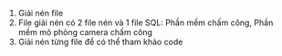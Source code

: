 1. Giải nén file
2. File giải nén có 2 file nén và 1 file SQL: Phần mềm chấm công, Phần mềm mô phòng camera chấm công
3. Giải nén từng file để có thể tham khảo code
